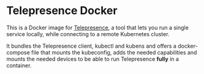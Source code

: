 # Telepresence Docker

This is a Docker image for [Telepresence](https://www.telepresence.io/), a tool that lets you run a single service locally, while connecting to a remote Kubernetes cluster.

It bundles the Telepresence client, kubectl and kubens and offers a docker-compose file that mounts the kubeconfig, adds the needed capabilities and mounts the needed devices to be able to run Telepresence **fully** in a container.
